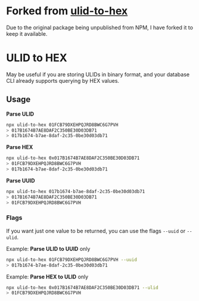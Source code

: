 # Forked from [ulid-to-hex](https://github.com/VelocityMobile/ulid-to-hex)

Due to the original package being unpublished from NPM, I have forked it to keep it available.

# ULID to HEX

May be useful if you are storing ULIDs in binary format, and your database CLI already supports querying by HEX values.

## Usage

**Parse ULID**

```bash
npx ulid-to-hex 01FCB79DXEHPQJRD8BWC6G7PVH
> 017B1674B7AE8DAF2C350BE30D03DB71
> 017b1674-b7ae-8daf-2c35-0be30d03db71
```

**Parse HEX**

```bash
npx ulid-to-hex 0x017B1674B7AE8DAF2C350BE30D03DB71
> 01FCB79DXEHPQJRD8BWC6G7PVH
> 017b1674-b7ae-8daf-2c35-0be30d03db71
```

**Parse UUID**

```bash
npx ulid-to-hex 017b1674-b7ae-8daf-2c35-0be30d03db71
> 017B1674B7AE8DAF2C350BE30D03DB71
> 01FCB79DXEHPQJRD8BWC6G7PVH
```

### Flags

If you want just one value to be returned, you can use the flags `--uuid` or `--ulid`.

Example: **Parse ULID to UUID** only

```bash
npx ulid-to-hex 01FCB79DXEHPQJRD8BWC6G7PVH --uuid
> 017b1674-b7ae-8daf-2c35-0be30d03db71
```

Example: **Parse HEX to ULID** only

```bash
npx ulid-to-hex 0x017B1674B7AE8DAF2C350BE30D03DB71 --ulid
> 01FCB79DXEHPQJRD8BWC6G7PVH
```
